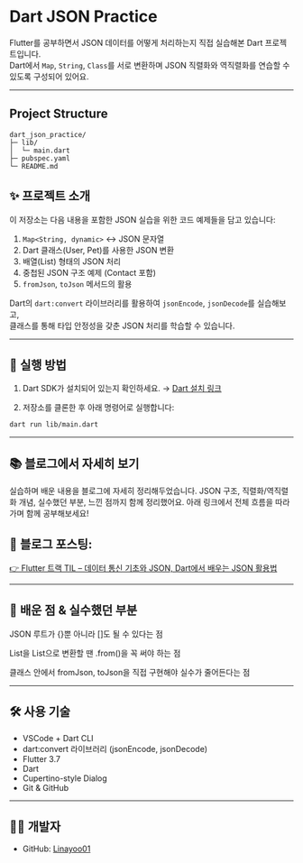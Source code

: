 # Dart JSON Practice 
 
 Flutter를 공부하면서 JSON 데이터를 어떻게 처리하는지 직접 실습해본 Dart 프로젝트입니다.  
 Dart에서 `Map`, `String`, `Class`를 서로 변환하며 JSON 직렬화와 역직렬화를 연습할 수 있도록 구성되어 있어요.
 
 ---
 
 
 ## Project Structure
 
 ```
 dart_json_practice/
 ├─ lib/
 │  └─ main.dart
 ├─ pubspec.yaml
 └─ README.md
 ```
 
 
 ## ✨ 프로젝트 소개
 
 이 저장소는 다음 내용을 포함한 JSON 실습을 위한 코드 예제들을 담고 있습니다:
 
 1. `Map<String, dynamic>` ↔ JSON 문자열
 2. Dart 클래스(User, Pet)를 사용한 JSON 변환
 3. 배열(List) 형태의 JSON 처리
 4. 중첩된 JSON 구조 예제 (Contact 포함)
 5. `fromJson`, `toJson` 메서드의 활용
 
 Dart의 `dart:convert` 라이브러리를 활용하여 `jsonEncode`, `jsonDecode`를 실습해보고,  
 클래스를 통해 타입 안정성을 갖춘 JSON 처리를 학습할 수 있습니다.
 
 ---
 
 ## 📌 실행 방법
 
 1. Dart SDK가 설치되어 있는지 확인하세요.
    → [Dart 설치 링크](https://dart.dev/get-dart)
 
 2. 저장소를 클론한 후 아래 명령어로 실행합니다:
 
 ```bash
 dart run lib/main.dart
 ```
 ---
 
 ## 📚 블로그에서 자세히 보기
 실습하며 배운 내용을 블로그에 자세히 정리해두었습니다.
 JSON 구조, 직렬화/역직렬화 개념, 실수했던 부분, 느낀 점까지 함께 정리했어요.
 아래 링크에서 전체 흐름을 따라가며 함께 공부해보세요!
 
 ## 🔗 블로그 포스팅:
 [👉 Flutter 트랙 TIL – 데이터 통신 기초와 JSON, Dart에서 배우는 JSON 활용법](https://grmeems.tistory.com/entry/Flutter-%ED%8A%B8%EB%9E%99-TIL-%EB%8D%B0%EC%9D%B4%ED%84%B0-%ED%86%B5%EC%8B%A0-%EA%B8%B0%EC%B4%88%EC%99%80-JSON-Dart%EC%97%90%EC%84%9C-%EB%B0%B0%EC%9A%B0%EB%8A%94-JSON-%ED%99%9C%EC%9A%A9%EB%B2%95)
 
 ---
 
 
 ## 🧠 배운 점 & 실수했던 부분
 JSON 루트가 {}뿐 아니라 []도 될 수 있다는 점
 
 List<dynamic>을 List<String>으로 변환할 땐 .from()을 꼭 써야 하는 점
 
 클래스 안에서 fromJson, toJson을 직접 구현해야 실수가 줄어든다는 점
 
 ---
 
 ## 🛠 사용 기술
 
 - VSCode + Dart CLI
 - dart:convert 라이브러리 (jsonEncode, jsonDecode)
 - Flutter 3.7
 - Dart
 - Cupertino-style Dialog
 - Git & GitHub
 
 ---
 
 ## 👨‍💻 개발자
 - GitHub: [Linayoo01](https://github.com/Linayoo01)
